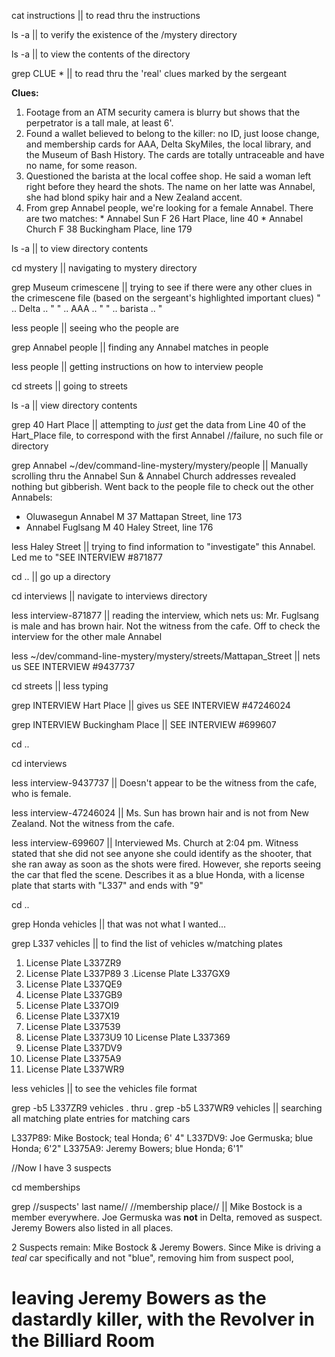 cat instructions || to read thru the instructions

ls -a || to verify the existence of the /mystery directory

ls -a || to view the contents of the directory

grep CLUE * || to read thru the 'real' clues marked by the sergeant

**Clues:**

1. Footage from an ATM security camera is blurry but shows that the perpetrator is a tall male, at least 6'.
2. Found a wallet believed to belong to the killer: no ID, just loose change, and membership cards for AAA, Delta SkyMiles, the local library, and the Museum of Bash History. The cards are totally untraceable and have no name, for some reason.
3. Questioned the barista at the local coffee shop. He said a woman left right before they heard the shots. The name on her latte was Annabel, she had blond spiky hair and a New Zealand accent.
  1. From grep Annabel people, we're looking for a female Annabel. There are two matches:
    * Annabel Sun	F	26	Hart Place, line 40
    * Annabel Church	F	38	Buckingham Place, line 179


ls -a || to view directory contents

cd mystery || navigating to mystery directory

grep Museum crimescene || trying to see if there were any other clues in the crimescene file (based on the sergeant's highlighted important clues)
" .. Delta ..  "
" .. AAA .. "
" .. barista .. "

less people || seeing who the people are

grep Annabel people || finding any Annabel matches in people

less people || getting instructions on how to interview people

cd streets || going to streets

ls -a || view directory contents

grep 40 Hart Place || attempting to _just_ get the data from Line 40 of the Hart_Place file, to correspond with the first Annabel //failure, no such file or directory

grep Annabel ~/dev/command-line-mystery/mystery/people || Manually scrolling thru the Annabel Sun & Annabel Church addresses revealed nothing but gibberish. Went back to the people file to check out the other Annabels:

* Oluwasegun Annabel	M	37	Mattapan Street, line 173
* Annabel Fuglsang	M	40	Haley Street, line 176

less Haley Street || trying to find information to "investigate" this Annabel. Led me to "SEE INTERVIEW #871877

cd .. || go up a directory

cd interviews || navigate to interviews directory

less interview-871877 || reading the interview, which nets us: Mr. Fuglsang is male and has brown hair.  Not the witness from the cafe. Off to check the interview for the other male Annabel

less ~/dev/command-line-mystery/mystery/streets/Mattapan_Street || nets us SEE INTERVIEW #9437737

cd streets || less typing

grep INTERVIEW Hart Place || gives us SEE INTERVIEW #47246024

grep INTERVIEW Buckingham Place || SEE INTERVIEW #699607

cd ..

cd interviews

less interview-9437737 || Doesn't appear to be the witness from the cafe, who is female.

less interview-47246024 || Ms. Sun has brown hair and is not from New Zealand.  Not the witness from the cafe.

less interview-699607 || Interviewed Ms. Church at 2:04 pm.  Witness stated that she did not see anyone she could identify as the shooter, that she ran away as soon as the shots were fired. However, she reports seeing the car that fled the scene.  Describes it as a blue Honda, with a license plate that starts with "L337" and ends with "9"

cd ..

grep Honda vehicles || that was not what I wanted...

grep L337 vehicles || to find the list of vehicles w/matching plates

1. License Plate L337ZR9
2. License Plate L337P89
3 .License Plate L337GX9
4. License Plate L337QE9
5. License Plate L337GB9
6. License Plate L337OI9
7. License Plate L337X19
8. License Plate L337539
9. License Plate L3373U9
10 License Plate L337369
11. License Plate L337DV9
12. License Plate L3375A9
13. License Plate L337WR9


less vehicles || to see the vehicles file format

grep -b5 L337ZR9 vehicles
.
thru
.
grep -b5 L337WR9 vehicles || searching all matching plate entries for matching cars

L337P89: Mike Bostock; teal Honda; 6' 4"
L337DV9: Joe Germuska; blue Honda; 6'2"
L3375A9: Jeremy Bowers; blue Honda; 6'1"

//Now I have 3 suspects

cd memberships

grep //suspects' last name// //membership place// || Mike Bostock is a member everywhere. Joe Germuska was **not** in Delta, removed as suspect. Jeremy Bowers also listed in all places.

2 Suspects remain: Mike Bostock & Jeremy Bowers. Since Mike is driving a *teal* car specifically and not "blue", removing him from suspect pool, <h1>**leaving Jeremy Bowers as the dastardly killer, with the Revolver in the Billiard Room**</h1>